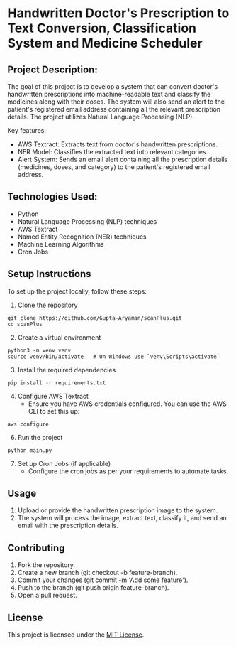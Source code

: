 # Handwritten Doctor's Prescription to Text Conversion, Classification System and Medicine Scheduler

## Project Description:
The goal of this project is to develop a system that can convert doctor's handwritten prescriptions into machine-readable text and classify the medicines along with their doses. The system will also send an alert to the patient's registered email address containing all the relevant prescription details. The project utilizes Natural Language Processing (NLP).

Key features:
* AWS Textract: Extracts text from doctor's handwritten prescriptions.
* NER Model: Classifies the extracted text into relevant categories.
* Alert System: Sends an email alert containing all the prescription details (medicines, doses, and category) to the patient's registered email address.

## Technologies Used:
- Python
- Natural Language Processing (NLP) techniques
- AWS Textract 
- Named Entity Recognition (NER) techniques
- Machine Learning Algorithms
- Cron Jobs

## Setup Instructions
To set up the project locally, follow these steps:
1. Clone the repository
```
git clone https://github.com/Gupta-Aryaman/scanPlus.git
cd scanPlus
```
2. Create a virtual environment
```
python3 -m venv venv
source venv/bin/activate   # On Windows use `venv\Scripts\activate`
```
3. Install the required dependencies
```
pip install -r requirements.txt
```
4. Configure AWS Textract
   - Ensure you have AWS credentials configured. You can use the AWS CLI to set this up:
  ```
  aws configure
  ```
6. Run the project
```
python main.py
```
7. Set up Cron Jobs (if applicable)
   - Configure the cron jobs as per your requirements to automate tasks.

## Usage
1. Upload or provide the handwritten prescription image to the system.
2. The system will process the image, extract text, classify it, and send an email with the prescription details.

## Contributing
1. Fork the repository.
2. Create a new branch (git checkout -b feature-branch).
3. Commit your changes (git commit -m 'Add some feature').
4. Push to the branch (git push origin feature-branch).
5. Open a pull request.

## License
This project is licensed under the [MIT License](https://github.com/Gupta-Aryaman/scanPlus/blob/main/LICENSE).
